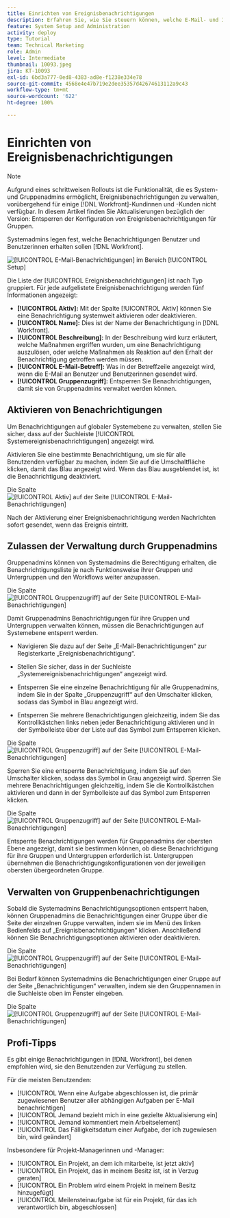 ```yaml
---
title: Einrichten von Ereignisbenachrichtigungen
description: Erfahren Sie, wie Sie steuern können, welche E-Mail- und In-App-Benachrichtigungen Benutzer und Benutzerinnen erhalten, indem Sie Ereignisbenachrichtigungen verwalten.
feature: System Setup and Administration
activity: deploy
type: Tutorial
team: Technical Marketing
role: Admin
level: Intermediate
thumbnail: 10093.jpeg
jira: KT-10093
exl-id: 6bd3a777-0ed8-4383-ad8e-f1238e334e78
source-git-commit: 4568e4e47b719e2dee35357d42674613112a9c43
workflow-type: tm+mt
source-wordcount: '622'
ht-degree: 100%

---
```


<!--
this has the same content as the system administrator notification setup and mangement section of the email and inapp notificiations learning path
-->

<!--
add URL link in the note at the top of the LP
-->

# Einrichten von Ereignisbenachrichtigungen

>[!NOTE]
>
>Aufgrund eines schrittweisen Rollouts ist die Funktionalität, die es System- und Gruppenadmins ermöglicht, Ereignisbenachrichtigungen zu verwalten, vorübergehend für einige [!DNL Workfront]-Kundinnen und -Kunden nicht verfügbar. In diesem Artikel finden Sie Aktualisierungen bezüglich der Version: Entsperren der Konfiguration von Ereignisbenachrichtigungen für Gruppen.

Systemadmins legen fest, welche Benachrichtigungen Benutzer und Benutzerinnen erhalten sollen [!DNL Workfront].

![[!UICONTROL E-Mail-Benachrichtigungen] im Bereich [!UICONTROL Setup]](assets/admin-fund-notifications-1.png)

Die Liste der [!UICONTROL Ereignisbenachrichtigungen] ist nach Typ gruppiert. Für jede aufgelistete Ereignisbenachrichtigung werden fünf Informationen angezeigt:

* **[!UICONTROL Aktiv]:** Mit der Spalte [!UICONTROL Aktiv] können Sie eine Benachrichtigung systemweit aktivieren oder deaktivieren.
* **[!UICONTROL Name]:** Dies ist der Name der Benachrichtigung in [!DNL Workfront].
* **[!UICONTROL Beschreibung]:** In der Beschreibung wird kurz erläutert, welche Maßnahmen ergriffen wurden, um eine Benachrichtigung auszulösen, oder welche Maßnahmen als Reaktion auf den Erhalt der Benachrichtigung getroffen werden müssen.
* **[!UICONTROL E-Mail-Betreff]:** Was in der Betreffzeile angezeigt wird, wenn die E-Mail an Benutzer und Benutzerinnen gesendet wird.
* **[!UICONTROL Gruppenzugriff]:** Entsperren Sie Benachrichtigungen, damit sie von Gruppenadmins verwaltet werden können.

## Aktivieren von Benachrichtigungen

Um Benachrichtigungen auf globaler Systemebene zu verwalten, stellen Sie sicher, dass auf der Suchleiste [!UICONTROL Systemereignisbenachrichtigungen] angezeigt wird.

Aktivieren Sie eine bestimmte Benachrichtigung, um sie für alle Benutzenden verfügbar zu machen, indem Sie auf die Umschaltfläche klicken, damit das Blau angezeigt wird. Wenn das Blau ausgeblendet ist, ist die Benachrichtigung deaktiviert.

Die Spalte ![[!UICONTROL Aktiv] auf der Seite [!UICONTROL E-Mail-Benachrichtigungen]](assets/admin-fund-notifications-2.png)

Nach der Aktivierung einer Ereignisbenachrichtigung werden Nachrichten sofort gesendet, wenn das Ereignis eintritt.

## Zulassen der Verwaltung durch Gruppenadmins

Gruppenadmins können von Systemadmins die Berechtigung erhalten, die Benachrichtigungsliste je nach Funktionsweise ihrer Gruppen und Untergruppen und den Workflows weiter anzupassen.

Die Spalte ![[!UICONTROL Gruppenzugriff] auf der Seite [!UICONTROL E-Mail-Benachrichtigungen]](assets/ganotifications_01.png)

Damit Gruppenadmins Benachrichtigungen für ihre Gruppen und Untergruppen verwalten können, müssen die Benachrichtigungen auf Systemebene entsperrt werden.

* Navigieren Sie dazu auf der Seite „E-Mail-Benachrichtigungen“ zur Registerkarte „Ereignisbenachrichtigung“.

* Stellen Sie sicher, dass in der Suchleiste „Systemereignisbenachrichtigungen“ angezeigt wird.

* Entsperren Sie eine einzelne Benachrichtigung für alle Gruppenadmins, indem Sie in der Spalte „Gruppenzugriff“ auf den Umschalter klicken, sodass das Symbol in Blau angezeigt wird.

* Entsperren Sie mehrere Benachrichtigungen gleichzeitig, indem Sie das Kontrollkästchen links neben jeder Benachrichtigung aktivieren und in der Symbolleiste über der Liste auf das Symbol zum Entsperren klicken.

Die Spalte ![[!UICONTROL Gruppenzugriff] auf der Seite [!UICONTROL E-Mail-Benachrichtigungen]](assets/ganotifications_02.png)

Sperren Sie eine entsperrte Benachrichtigung, indem Sie auf den Umschalter klicken, sodass das Symbol in Grau angezeigt wird. Sperren Sie mehrere Benachrichtigungen gleichzeitig, indem Sie die Kontrollkästchen aktivieren und dann in der Symbolleiste auf das Symbol zum Entsperren klicken.

Die Spalte ![[!UICONTROL Gruppenzugriff] auf der Seite [!UICONTROL E-Mail-Benachrichtigungen]](assets/ganotifications_03.png)

Entsperrte Benachrichtigungen werden für Gruppenadmins der obersten Ebene angezeigt, damit sie bestimmen können, ob diese Benachrichtigung für ihre Gruppen und Untergruppen erforderlich ist. Untergruppen übernehmen die Benachrichtigungskonfigurationen von der jeweiligen obersten übergeordneten Gruppe. ﻿


## Verwalten von Gruppenbenachrichtigungen

Sobald die Systemadmins Benachrichtigungsoptionen entsperrt haben, können Gruppenadmins die Benachrichtigungen einer Gruppe über die Seite der einzelnen Gruppe verwalten, indem sie im Menü des linken Bedienfelds auf „Ereignisbenachrichtigungen“ klicken. Anschließend können Sie Benachrichtigungsoptionen aktivieren oder deaktivieren.

Die Spalte ![[!UICONTROL Gruppenzugriff] auf der Seite [!UICONTROL E-Mail-Benachrichtigungen]](assets/managegroupnotifications_01.png)

Bei Bedarf können Systemadmins die Benachrichtigungen einer Gruppe auf der Seite „Benachrichtigungen“ verwalten, indem sie den Gruppennamen in die Suchleiste oben im Fenster eingeben.

Die Spalte ![[!UICONTROL Gruppenzugriff] auf der Seite [!UICONTROL E-Mail-Benachrichtigungen]](assets/managegroupnotifications_02.png)

## Profi-Tipps

Es gibt einige Benachrichtigungen in [!DNL Workfront], bei denen empfohlen wird, sie den Benutzenden zur Verfügung zu stellen.

Für die meisten Benutzenden:

* [!UICONTROL Wenn eine Aufgabe abgeschlossen ist, die primär zugewiesenen Benutzer aller abhängigen Aufgaben per E-Mail benachrichtigen]
* [!UICONTROL Jemand bezieht mich in eine gezielte Aktualisierung ein]
* [!UICONTROL Jemand kommentiert mein Arbeitselement]
* [!UICONTROL Das Fälligkeitsdatum einer Aufgabe, der ich zugewiesen bin, wird geändert]


Insbesondere für Projekt-Managerinnen und -Manager:

* [!UICONTROL Ein Projekt, an dem ich mitarbeite, ist jetzt aktiv]
* [!UICONTROL Ein Projekt, das in meinem Besitz ist, ist in Verzug geraten]
* [!UICONTROL Ein Problem wird einem Projekt in meinem Besitz hinzugefügt]
* [!UICONTROL Meilensteinaufgabe ist für ein Projekt, für das ich verantwortlich bin, abgeschlossen]

<!--
learn more URLs
-->
